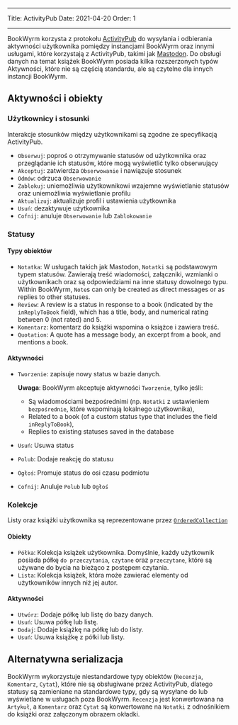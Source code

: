 - - -
Title: ActivityPub Date: 2021-04-20 Order: 1
- - -

BookWyrm korzysta z protokołu [ActivityPub](http://activitypub.rocks/) do wysyłania i odbierania aktywności użytkownika pomiędzy instancjami BookWyrm oraz innymi usługami, które korzystają z ActivityPub, takimi jak [Mastodon](https://joinmastodon.org/). Do obsługi danych na temat książek BookWyrm posiada kilka rozszerzonych typów Aktywności, które nie są częścią standardu, ale są czytelne dla innych instancji BookWyrm.

## Aktywności i obiekty

### Użytkownicy i stosunki
Interakcje stosunków między użytkownikami są zgodne ze specyfikacją ActivityPub.

- `Obserwuj`: poproś o otrzymywanie statusów od użytkownika oraz przeglądanie ich statusów, które mogą wyświetlić tylko obserwujący
- `Akceptuj`: zatwierdza `Obserwowanie` i nawiązuje stosunek
- `Odmów`: odrzuca `Obserwowanie`
- `Zablokuj`: uniemożliwia użytkownikowi wzajemne wyświetlanie statusów oraz uniemożliwia wyświetlanie profilu
- `Aktualizuj`: aktualizuje profil i ustawienia użytkownika
- `Usuń`: dezaktywuje użytkownika
- `Cofnij`: anuluje `Obserwowanie` lub `Zablokowanie`

### Statusy
#### Typy obiektów

- `Notatka`: W usługach takich jak Mastodon, `Notatki` są podstawowym typem statusów. Zawierają treść wiadomości, załączniki, wzmianki o użytkownikach oraz są odpowiedziami na inne statusy dowolnego typu. Within BookWyrm, `Note`s can only be created as direct messages or as replies to other statuses.
- `Review`: A review is a status in response to a book (indicated by the `inReplyToBook` field), which has a title, body, and numerical rating between 0 (not rated) and 5.
- `Komentarz`: komentarz do książki wspomina o książce i zawiera treść.
- `Quotation`: A quote has a message body, an excerpt from a book, and mentions a book.


#### Aktywności

- `Tworzenie`: zapisuje nowy status w bazie danych.

   **Uwaga**: BookWyrm akceptuje aktywności `Tworzenie`, tylko jeśli:

   - Są wiadomościami bezpośrednimi (np. `Notatki` z ustawieniem `bezpośrednie`, które wspominają lokalnego użytkownika),
   - Related to a book (of a custom status type that includes the field `inReplyToBook`),
   - Replies to existing statuses saved in the database
- `Usuń`: Usuwa status
- `Polub`: Dodaje reakcję do statusu
- `Ogłoś`: Promuje status do osi czasu podmiotu
- `Cofnij`: Anuluje `Polub` lub `Ogłoś`

### Kolekcje
Listy oraz książki użytkownika są reprezentowane przez [`OrderedCollection`](https://www.w3.org/TR/activitystreams-vocabulary/#dfn-orderedcollection)

#### Obiekty

- `Półka`: Kolekcja książek użytkownika. Domyślnie, każdy użytkownik posiada półkę `do przeczytania`, `czytane` oraz `przeczytane`, które są używane do bycia na bieżąco z postępem czytania.
- `Lista`: Kolekcja książek, która może zawierać elementy od użytkowników innych niż jej autor.

#### Aktywności

- `Utwórz`: Dodaje półkę lub listę do bazy danych.
- `Usuń`: Usuwa półkę lub listę.
- `Dodaj`: Dodaje książkę na półkę lub do listy.
- `Usuń`: Usuwa książkę z półki lub listy.


## Alternatywna serializacja
BookWyrm wykorzystuje niestandardowe typy obiektów (`Recenzja`, `Komentarz`, `Cytat`), które nie są obsługiwane przez ActivityPub, dlatego statusy są zamieniane na standardowe typy, gdy są wysyłane do lub wyświetlane w usługach poza BookWyrm. `Recenzja` jest konwertowana na `Artykuł`, a `Komentarz` oraz `Cytat` są konwertowane na `Notatki` z odnośnikiem do książki oraz załączonym obrazem okładki.

